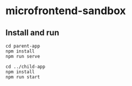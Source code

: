 # microfrontend-sandbox

## Install and run
```
cd parent-app
npm install
npm run serve

cd ../child-app
npm install
npm run start

```
